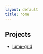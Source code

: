 ```yaml
---
layout: default
title: home
---
```


## Projects

* [lump-grid](https://tombout.github.io/lump-grid/)
